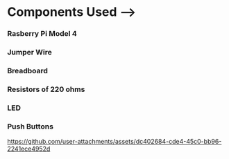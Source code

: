 <h1> Components Used --> </h1>

<h3> Rasberry Pi Model 4 </h3>  
<h3> Jumper Wire </h3>
<h3> Breadboard </h3>
<h3> Resistors of 220 ohms </h3>
<h3> LED </h3>
<h3> Push Buttons </h3>

https://github.com/user-attachments/assets/dc402684-cde4-45c0-bb96-2241ece4952d
